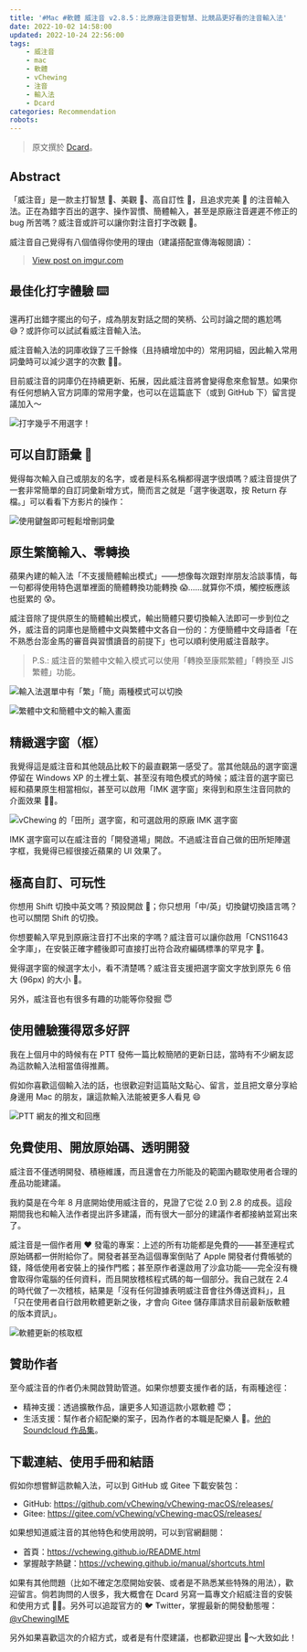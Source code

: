 ```yaml
---
title: '#Mac #軟體 威注音 v2.8.5：比原廠注音更智慧、比競品更好看的注音輸入法'
date: 2022-10-02 14:58:00
updated: 2022-10-24 22:56:00
tags:
    - 威注音
    - mac
    - 軟體
    - vChewing
    - 注音
    - 輸入法
    - Dcard
categories: Recommendation
robots:
---
```


> 原文撰於 [Dcard](https://www.dcard.tw/f/apple/p/240146476)。

## Abstract

「威注音」是一款主打智慧 🤖、美觀 🎨、高自訂性 🔧，且追求完美  的注音輸入法。正在為錯字百出的選字、操作習慣、簡體輸入，甚至是原廠注音遲遲不修正的 bug 所苦嗎？威注音或許可以讓你對注音打字改觀 🥳。

威注音自己覺得有八個值得你使用的理由（建議搭配宣傳海報閱讀）：

<blockquote class="imgur-embed-pub" lang="en" data-id="RZjxLLJ"><a href="https://imgur.com/RZjxLLJ">View post on imgur.com</a></blockquote><script async src="//s.imgur.com/min/embed.js" charset="utf-8"></script>

## 最佳化打字體驗 ⌨️

還再打出錯字擺出的句子，成為朋友對話之間的笑柄、公司討論之間的尷尬嗎 😅？或許你可以試試看威注音輸入法。

威注音輸入法的詞庫收錄了三千餘條（且持續增加中的）常用詞組，因此輸入常用詞彙時可以減少選字的次數 🙌🏼。

目前威注音的詞庫仍在持續更新、拓展，因此威注音將會變得愈來愈智慧。如果你有任何想納入官方詞庫的常用字彙，也可以在這篇底下（或到 GitHub 下）留言提議加入～

![打字幾乎不用選字！](https://imgur.dcard.tw/522M2aqh.png)

## 可以自訂語彙 💬

覺得每次輸入自己或朋友的名字，或者是科系名稱都得選字很煩嗎？威注音提供了一套非常簡單的自訂詞彙新增方式，簡而言之就是「選字後選取，按 Return 存檔。」可以看看下方影片的操作：

![使用鍵盤即可輕鬆增刪詞彙](https://imgur.dcard.tw/OUwiskb.gif)

## 原生繁簡輸入、零轉換

蘋果內建的輸入法「不支援簡體輸出模式」——想像每次跟對岸朋友洽談事情，每一句都得使用特色選單裡面的簡體轉換功能轉換 😱……就算你不煩，觸控板應該也挺累的 😰。

威注音除了提供原生的簡體輸出模式，輸出簡體只要切換輸入法即可一步到位之外，威注音的詞庫也是簡體中文與繁體中文各自一份的：方便簡體中文母語者「在不熟悉台澎金馬的審音與習慣讀音的前提下」也可以順利使用威注音敲字。

> P.S.: 威注音的繁體中文輸入模式可以使用「轉換至康熙繁體」「轉換至 JIS 繁體」功能。

![輸入法選單中有「繁」「簡」兩種模式可以切換](https://imgur.dcard.tw/LX7wslBh.png)

![繁體中文和簡體中文的輸入畫面](https://imgur.dcard.tw/dJ0llNMh.png)

## 精緻選字窗（框）

我覺得這是威注音和其他競品比較下的最直觀第一感受了。當其他競品的選字窗還停留在 Windows XP 的土裡土氣、甚至沒有暗色模式的時候；威注音的選字窗已經和蘋果原生相當相似，甚至可以啟用「IMK 選字窗」來得到和原生注音同款的介面效果 🧑‍🎨。

![vChewing 的「田所」選字窗，和可選啟用的原廠 IMK 選字窗](https://imgur.dcard.tw/Kj0Z4GOh.png)

IMK 選字窗可以在威注音的「開發道場」開啟。不過威注音自己做的田所矩陣選字框，我覺得已經很接近蘋果的 UI 效果了。

## 極高自訂、可玩性

你想用 Shift 切換中英文嗎？預設開啟 🎉；你只想用「中/英」切換鍵切換語言嗎？也可以關閉 Shift 的切換。

你想要輸入罕見到原廠注音打不出來的字嗎？威注音可以讓你啟用「CNS11643 全字庫」，在安裝正確字體後即可直接打出符合政府編碼標準的罕見字 🎉。

覺得選字窗的候選字太小，看不清楚嗎？威注音支援把選字窗文字放到原先 6 倍大 (96px) 的大小 🎉。

另外，威注音也有很多有趣的功能等你發掘 😇

## 使用體驗獲得眾多好評

我在上個月中的時候有在 PTT 發佈一篇比較簡陋的更新日誌，當時有不少網友認為這款輸入法相當值得推薦。

假如你喜歡這個輸入法的話，也很歡迎對這篇貼文點心、留言，並且把文章分享給身邊用 Mac 的朋友，讓這款輸入法能被更多人看見 😄

![PTT 網友的推文和回應](https://imgur.dcard.tw/g7VgcOSh.png)

## 免費使用、開放原始碼、透明開發

威注音不僅透明開發、積極維護，而且還會在力所能及的範圍內聽取使用者合理的產品功能建議。

我約莫是在今年 8 月底開始使用威注音的，見證了它從 2.0 到 2.8 的成長。這段期間我也和輸入法作者提出許多建議，而有很大一部分的建議作者都接納並寫出來了。

威注音是一個作者用 ❤️ 發電的專案：上述的所有功能都是免費的——甚至連程式原始碼都一併附給你了。開發者甚至為這個專案倒貼了 Apple 開發者付費帳號的錢，降低使用者安裝上的操作門檻；甚至原作者還啟用了沙盒功能——完全沒有機會取得你電腦的任何資料，而且開放稽核程式碼的每一個部分。我自己就在 2.4 的時代做了一次稽核，結果是「沒有任何證據表明威注音會往外傳送資料」，且「只在使用者自行啟用軟體更新之後，才會向 Gitee 儲存庫請求目前最新版軟體的版本資訊」。

![軟體更新的核取框](https://imgur.dcard.tw/eWV6hGfh.png)

## 贊助作者

至今威注音的作者仍未開啟贊助管道。如果你想要支援作者的話，有兩種途徑：

- 精神支援：透過擴散作品，讓更多人知道這款小眾軟體 😇；
- 生活支援：幫作者介紹配樂的案子，因為作者的本職是配樂人 🎼。[他的 Soundcloud 作品集](https://soundcloud.com/shikisuen/the_fairy_prelude_mk2?in=shikisuen/sets/il-poema-di-atena&utm_source=clipboard&utm_medium=text&utm_campaign=social_sharing)。

## 下載連結、使用手冊和結語

假如你想嘗鮮這款輸入法，可以到 GitHub 或 Gitee 下載安裝包：

- GitHub: <https://github.com/vChewing/vChewing-macOS/releases/>
- Gitee: <https://gitee.com/vChewing/vChewing-macOS/releases/>

如果想知道威注音的其他特色和使用說明，可以到官網翻閱：

- 首頁：<https://vchewing.github.io/README.html>
- 掌握敲字熱鍵：<https://vchewing.github.io/manual/shortcuts.html>

如果有其他問題（比如不確定怎麼開始安裝、或者是不熟悉某些特殊的用法），歡迎留言。倘若詢問的人很多，我大概會在 Dcard 另寫一篇專文介紹威注音的安裝和使用方式 🧑‍💻。另外可以追蹤官方的 🐦 Twitter，掌握最新的開發動態喔：[@vChewingIME](https://twitter.com/vChewingIME)

另外如果喜歡這次的介紹方式，或者是有什麼建議，也都歡迎提出 🤩～大致如此！

